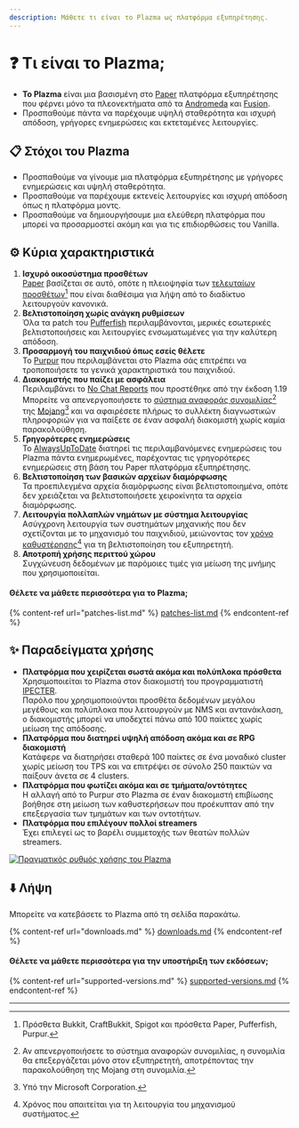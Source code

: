 ```yaml
---
description: Μάθετε τι είναι το Plazma ως πλατφόρμα εξυπηρέτησης.
---
```


# ❓ Τι είναι το Plazma;

- **Το Plazma** είναι μια βασισμένη στο [Paper](https://github.com/PaperMC/Paper) πλατφόρμα εξυπηρέτησης που φέρνει μόνο τα πλεονεκτήματα από τα [Andromeda](https://github.com/EarendelArchived/Andromeda) και [Fusion](https://github.com/RuinedTechnologyUnify/Fusion).
- Προσπαθούμε πάντα να παρέχουμε υψηλή σταθερότητα και ισχυρή απόδοση, γρήγορες ενημερώσεις και εκτεταμένες λειτουργίες.

## 📋 Στόχοι του Plazma <a href="#id-1" id="id-1"></a>

- Προσπαθούμε να γίνουμε μια πλατφόρμα εξυπηρέτησης με γρήγορες ενημερώσεις και υψηλή σταθερότητα.
- Προσπαθούμε να παρέχουμε εκτενείς λειτουργίες και ισχυρή απόδοση όπως η πλατφόρμα μοντς.
- Προσπαθούμε να δημιουργήσουμε μια ελεύθερη πλατφόρμα που μπορεί να προσαρμοστεί ακόμη και για τις επιδιορθώσεις του Vanilla.

## ⚙️ Κύρια χαρακτηριστικά <a href="#id-2" id="id-2"></a>

1. **Ισχυρό οικοσύστημα προσθέτων**\
   [Paper](https://github.com/PaperMC/Paper) βασίζεται σε αυτό,
   οπότε η πλειοψηφία των [τελευταίων προσθέτων](#user-content-fn-1)[^1] που είναι διαθέσιμα για λήψη από το διαδίκτυο λειτουργούν κανονικά.
2. **Βελτιστοποίηση χωρίς ανάγκη ρυθμίσεων**\
   Όλα τα patch του [Pufferfish](https://github.com/pufferfish-gg/Pufferfish) περιλαμβάνονται,
   μερικές εσωτερικές βελτιστοποιήσεις και λειτουργίες ενσωματωμένες για την καλύτερη απόδοση.
3. **Προσαρμογή του παιχνιδιού όπως εσείς θέλετε**\
   Το [Purpur](https://github.com/PurpurMC/Purpur) που περιλαμβάνεται στο Plazma
   σάς επιτρέπει να τροποποιήσετε τα γενικά χαρακτηριστικά του παιχνιδιού.
4. **Διακομιστής που παίζει με ασφάλεια**\
   Περιλαμβάνει το [No Chat Reports](https://github.com/Aizistral-Studios/No-Chat-Reports) που προστέθηκε από την έκδοση 1.19
   Μπορείτε να απενεργοποιήσετε το [σύστημα αναφοράς συνομιλίας](#user-content-fn-3)[^3] της [Mojang](#user-content-fn-2)[^2] και να αφαιρέσετε πλήρως το συλλέκτη διαγνωστικών πληροφοριών για να παίξετε σε έναν ασφαλή διακομιστή χωρίς καμία παρακολούθηση.
5. **Γρηγορότερες ενημερώσεις**\
   Το [AlwaysUpToDate](https://github.com/PlazmaMC/AlwaysUpToDate) διατηρεί τις περιλαμβανόμενες ενημερώσεις του Plazma πάντα ενημερωμένες, παρέχοντας τις γρηγορότερες ενημερώσεις στη βάση του Paper πλατφόρμα εξυπηρέτησης.
6. **Βελτιστοποίηση των βασικών αρχείων διαμόρφωσης**\
   Τα προεπιλεγμένα αρχεία διαμόρφωσης είναι βελτιστοποιημένα, οπότε δεν χρειάζεται να βελτιστοποιήσετε χειροκίνητα τα αρχεία διαμόρφωσης.
7. **Λειτουργία πολλαπλών νημάτων με σύστημα λειτουργίας**\
   Ασύγχρονη λειτουργία των συστημάτων μηχανικής που δεν σχετίζονται με το μηχανισμό του παιχνιδιού, μειώνοντας τον [χρόνο καθυστέρησης](#user-content-fn-4)[^4] για τη βελτιστοποίηση του εξυπηρετητή.
8. **Αποτροπή χρήσης περιττού χώρου**\
   Συγχώνευση δεδομένων με παρόμοιες τιμές για μείωση της μνήμης που χρησιμοποιείται.

#### Θέλετε να μάθετε περισσότερα για το Plazma; <a href="#etc-1" id="etc-1"></a>

{% content-ref url="patches-list.md" %}
[patches-list.md](patches-list.md)
{% endcontent-ref %}

## ✨ Παραδείγματα χρήσης <a href="#id-3" id="id-3"></a>

- **Πλατφόρμα που χειρίζεται σωστά ακόμα και πολύπλοκα πρόσθετα**\
  Χρησιμοποιείται το Plazma στον διακομιστή του προγραμματιστή [IPECTER](https://github.com/IPECTER).\
  Παρόλο που χρησιμοποιούνται προσθέτα δεδομένων μεγάλου μεγέθους και πολύπλοκα που λειτουργούν με NMS και αντανάκλαση, ο διακομιστής μπορεί να υποδεχτεί πάνω από 100 παίκτες χωρίς μείωση της απόδοσης.
- **Πλατφόρμα που διατηρεί υψηλή απόδοση ακόμα και σε RPG διακομιστή**\
  Κατάφερε να διατηρήσει σταθερά 100 παίκτες σε ένα μοναδικό cluster χωρίς μείωση του TPS και να επιτρέψει σε σύνολο 250 παικτών να παίξουν άνετα σε 4 clusters.
- **Πλατφόρμα που φωτίζει ακόμα και σε τμήματα/οντότητες**\
  Η αλλαγή από το Purpur στο Plazma σε έναν διακομιστή επιβίωσης βοήθησε στη μείωση των καθυστερήσεων που προέκυπταν από την επεξεργασία των τμημάτων και των οντοτήτων.
- **Πλατφόρμα που επιλέγουν πολλοί streamers**\
  Έχει επιλεγεί ως το βαρέλι συμμετοχής των θεατών πολλών streamers.

<a href="https://bstats.org/plugin/server-implementation/Plazma/18047">
   <img src="https://badge.plazmamc.org/internal/bstats" alt="Πραγματικός ρυθμός χρήσης του Plazma">
</a>

## ⬇️ Λήψη

Μπορείτε να κατεβάσετε το Plazma από τη σελίδα παρακάτω.

{% content-ref url="downloads.md" %}
[downloads.md](downloads.md)
{% endcontent-ref %}

#### Θέλετε να μάθετε περισσότερα για την υποστήριξη των εκδόσεων;

{% content-ref url="supported-versions.md" %}
[supported-versions.md](supported-versions.md)
{% endcontent-ref %}

***

[^1]: Πρόσθετα Bukkit, CraftBukkit, Spigot και πρόσθετα Paper, Pufferfish, Purpur.

[^2]: Υπό την Microsoft Corporation.

[^3]: Αν απενεργοποιήσετε το σύστημα αναφορών συνομιλίας, η συνομιλία θα επεξεργάζεται μόνο στον εξυπηρετητή, αποτρέποντας την παρακολούθηση της Mojang στη συνομιλία.

[^4]: Χρόνος που απαιτείται για τη λειτουργία του μηχανισμού συστήματος.
